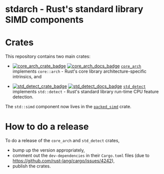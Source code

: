 stdarch - Rust's standard library SIMD components
=======

# Crates

This repository contains two main crates:

* [![core_arch_crate_badge]][core_arch_crate_link]
  [![core_arch_docs_badge]][core_arch_docs_link]
  [`core_arch`](crates/core_arch/README.md) implements `core::arch` - Rust's
  core library architecture-specific intrinsics, and
  
* [![std_detect_crate_badge]][std_detect_crate_link]
  [![std_detect_docs_badge]][std_detect_docs_link]
  [`std_detect`](crates/std_detect/README.md) implements `std::detect` - Rust's
  standard library run-time CPU feature detection.

The `std::simd` component now lives in the
[`packed_simd`](https://github.com/rust-lang-nursery/packed_simd) crate.

# How to do a release

To do a release of the `core_arch` and `std_detect` crates, 

* bump up the version appropriately,
* comment out the `dev-dependencies` in their `Cargo.toml` files (due to
  https://github.com/rust-lang/cargo/issues/4242),
* publish the crates.

[core_arch_crate_badge]: https://img.shields.io/crates/v/core_arch.svg
[core_arch_crate_link]: https://crates.io/crates/core_arch
[core_arch_docs_badge]: https://docs.rs/core_arch/badge.svg
[core_arch_docs_link]: https://docs.rs/core_arch/
[std_detect_crate_badge]: https://img.shields.io/crates/v/std_detect.svg
[std_detect_crate_link]: https://crates.io/crates/std_detect
[std_detect_docs_badge]: https://docs.rs/std_detect/badge.svg
[std_detect_docs_link]: https://docs.rs/std_detect/
